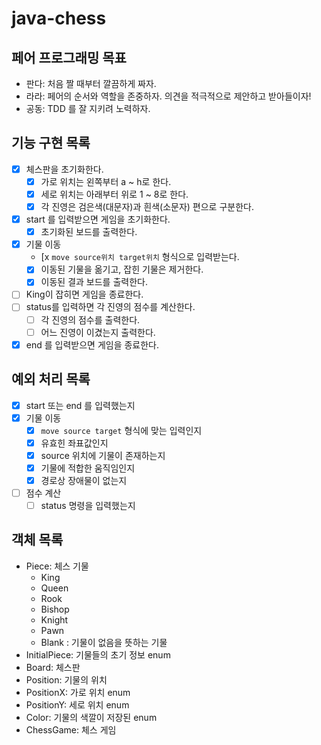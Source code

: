 # java-chess

## 페어 프로그래밍 목표
- 판다: 처음 짤 때부터 깔끔하게 짜자.
- 라라: 페어의 순서와 역할을 존중하자. 의견을 적극적으로 제안하고 받아들이자!
- 공동: TDD 를 잘 지키려 노력하자. 

## 기능 구현 목록
- [x] 체스판을 초기화한다.
  - [x] 가로 위치는 왼쪽부터 a ~ h로 한다.
  - [x] 세로 위치는 아래부터 위로 1 ~ 8로 한다.
  - [x] 각 진영은 검은색(대문자)과 흰색(소문자) 편으로 구분한다. 
- [x] start 를 입력받으면 게임을 초기화한다.
  - [x] 초기화된 보드를 출력한다.
- [x] 기물 이동
  - [x `move source위치 target위치` 형식으로 입력받는다.
  - [x] 이동된 기물을 옮기고, 잡힌 기물은 제거한다.
  - [x] 이동된 결과 보드를 출력한다.
- [ ] King이 잡히면 게임을 종료한다. 
- [ ] status를 입력하면 각 진영의 점수를 계산한다. 
  - [ ] 각 진영의 점수를 출력한다.  
  - [ ] 어느 진영이 이겼는지 출력한다.
- [x] end 를 입력받으면 게임을 종료한다.

## 예외 처리 목록
- [x] start 또는 end 를 입력했는지
- [x] 기물 이동
  - [x] `move source target` 형식에 맞는 입력인지 
  - [x] 유효힌 좌표값인지
  - [x] source 위치에 기물이 존재하는지
  - [x] 기물에 적합한 움직임인지
  - [x] 경로상 장애물이 없는지
- [ ] 점수 계산
  - [ ] status 명령을 입력했는지

## 객체 목록
- Piece: 체스 기물
  - King
  - Queen
  - Rook
  - Bishop
  - Knight
  - Pawn 
  - Blank : 기물이 없음을 뜻하는 기물
- InitialPiece: 기물들의 초기 정보 enum
- Board: 체스판 
- Position: 기물의 위치 
- PositionX: 가로 위치 enum 
- PositionY: 세로 위치 enum 
- Color: 기물의 색깔이 저장된 enum 
- ChessGame: 체스 게임
